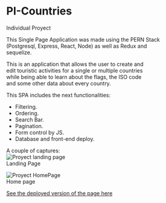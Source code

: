# PI-Countries
Individual Proyect

This Single Page Application was made using the PERN Stack <br/>
(Postgresql, Express, React, Node) as well as Redux and <br/>
sequelize.

This is an application that allows the user to create and<br/>
edit touristic activities for a single or multiple countries<br/>
while being able to learn about the flags, the ISO code<br/>
and some other data about every country.

This SPA includes the next functionalities:
- Filtering.
- Ordering.
- Search Bar.
- Pagination.
- Form control by JS.
- Database and front-end deploy.

A couple of captures:<br/>
<img src="https://lh3.googleusercontent.com/drive-viewer/AITFw-w4E4VOdhU7EmP_Uo26TUwc6ZpjqR3_kCD7gwVzPdOdMua-fmRfmLcNrXXnM4t3zbii8xgoCbB7ORnCmXBZZLjqkGEhsg=s600" alt="Proyect landing page"/><br/>
Landing Page

<img src="https://lh3.googleusercontent.com/drive-viewer/AITFw-xXH2-z0O61I3Sp33si35CFcw-8uUYqiFUSHOCrPjARUu8fvx4acKjZRN6r6NL3-_-Qj_1k7q8acnTWDAyNGlQ7WYaa=s600" alt="Proyect HomePage"/><br/>
Home page

<a href="https://countries-pcgp22.up.railway.app/countries/" target="blank" >See the deployed version of the page here</a>
